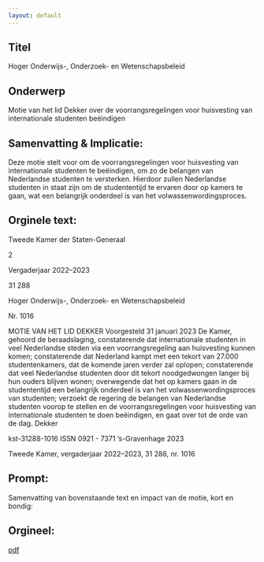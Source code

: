 ```yaml
---
layout: default
---
```

## Titel
Hoger Onderwijs-, Onderzoek- en Wetenschapsbeleid
## Onderwerp
Motie van het lid Dekker over de voorrangsregelingen voor huisvesting van internationale studenten beëindigen 
## Samenvatting & Implicatie:

Deze motie stelt voor om de voorrangsregelingen voor huisvesting van internationale studenten te beëindigen, om zo de belangen van Nederlandse studenten te versterken. Hierdoor zullen Nederlandse studenten in staat zijn om de studententijd te ervaren door op kamers te gaan, wat een belangrijk onderdeel is van het volwassenwordingsproces.
## Orginele text:


Tweede Kamer der Staten-Generaal

2

Vergaderjaar 2022–2023

31 288

Hoger Onderwijs-, Onderzoek- en
Wetenschapsbeleid

Nr. 1016

MOTIE VAN HET LID DEKKER
Voorgesteld 31 januari 2023
De Kamer,
gehoord de beraadslaging,
constaterende dat internationale studenten in veel Nederlandse steden via
een voorrangsregeling aan huisvesting kunnen komen;
constaterende dat Nederland kampt met een tekort van 27.000 studentenkamers, dat de komende jaren verder zal oplopen;
constaterende dat veel Nederlandse studenten door dit tekort noodgedwongen langer bij hun ouders blijven wonen;
overwegende dat het op kamers gaan in de studententijd een belangrijk
onderdeel is van het volwassenwordingsproces van studenten;
verzoekt de regering de belangen van Nederlandse studenten voorop te
stellen en de voorrangsregelingen voor huisvesting van internationale
studenten te doen beëindigen,
en gaat over tot de orde van de dag.
Dekker

kst-31288-1016
ISSN 0921 - 7371
’s-Gravenhage 2023

Tweede Kamer, vergaderjaar 2022–2023, 31 288, nr. 1016


## Prompt:
Samenvatting van bovenstaande text en impact van de motie, kort en bondig:

## Orgineel:
[pdf](https://gegevensmagazijn.tweedekamer.nl/OData/v4/2.0/Document(38a14b94-521a-4f64-a2bb-3ddc3ce2b765)/resource)

